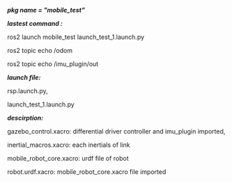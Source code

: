 ***pkg name = "mobile_test"***



***lastest command :***

ros2 launch mobile_test launch_test_1.launch.py

ros2 topic echo /odom

ros2 topic echo /imu_plugin/out



***launch file:*** 

rsp.launch.py, 

launch_test_1.launch.py

***descirption:*** 

  gazebo_control.xacro: differential driver controller and imu_plugin imported,
  
  inertial_macros.xacro: each inertials of link
  
  mobile_robot_core.xacro: urdf file of robot
  
  robot.urdf.xacro: mobile_robot_core.xacro file imported
